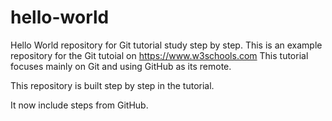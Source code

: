 # hello-world
Hello World repository for Git tutorial study step by step.
This is an example repository for the Git tutoial on https://www.w3schools.com
This tutorial focuses mainly on Git and using GitHub as its remote.

This repository is built step by step in the tutorial.

It now include steps from GitHub.
